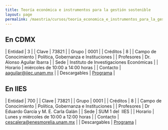 ```yaml
---
title: Teoría económica e instrumentos para la gestión sostenible
layout: page
permalink: /maestria/cursos/teoria_economica_e_instrumentos_para_la_gestion_sostenible/
---
```


## En CDMX

| Entidad | 3 |
| Clave | 73821 |
| Grupo | 0001 |
| Créditos | 8 |
| Campo de Conocimiento | Política, Gobernanza e Instituciones |
| Profesores | Dr. Alonso Aguilar Ibarra |
| Sede | Instituto de Investigaciones Económicas |
| Horario | miércoles de 10:00 a 14:00 horas |
| Contacto | <aaguilar@iiec.unam.mx> |
| Descargables |  [Programa](/assets/docs/cursos/teoria_economica_instrumentos_gestion_sost.pdf) |


## En IIES

| Entidad | 700 |
| Clave | 73821 |
| Grupo | 0001 |
| Créditos | 8 |
| Campo de Conocimiento | Política, Gobernanza e Instituciones |
| Profesores | Dr Eduardo García y M. E. Carla Galán |
| Sede | SUM 1 del&nbsp; IIES |
| Horario | Lunes y miércoles de 10:00 a 12:00 horas |
| Contacto | <cescalera@enesmorelia.unam.mx> |
| Descargables |  [Programa](/assets/docs/cursos/teoria_economica_instrumentos_gestion_sost.pdf) |

